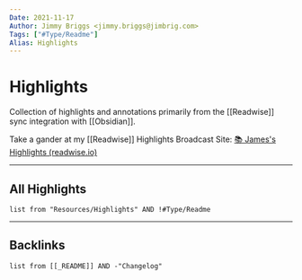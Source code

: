 ```yaml
---
Date: 2021-11-17
Author: Jimmy Briggs <jimmy.briggs@jimbrig.com>
Tags: ["#Type/Readme"]
Alias: Highlights
---
```


# Highlights

Collection of highlights and annotations primarily from the [[Readwise]] sync integration with [[Obsidian]].

Take a gander at my [[Readwise]] Highlights Broadcast Site: [📚 James's Highlights (readwise.io)](https://readwise.io/@james688)

***
## All Highlights

```dataview
list from "Resources/Highlights" AND !#Type/Readme
```

***

## Backlinks

```dataview
list from [[_README]] AND -"Changelog"
```